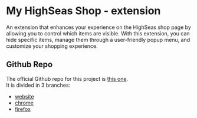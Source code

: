 # My HighSeas Shop - extension

An extension that enhances your experience on the HighSeas shop page by allowing you to control which items are visible. With this extension, you can hide specific items, manage them through a user-friendly popup menu, and customize your shopping experience.

## Github Repo

The official Github repo for this project is [this one](https://github.com/ReLoia/My-HighSeas-Shop-Extension).  
It is divided in 3 branches: 
- [website](https://github.com/ReLoia/My-HighSeas-Shop-Extension/tree/website)
- [chrome](https://github.com/ReLoia/My-HighSeas-Shop-Extension/tree/chrome)
- [firefox](https://github.com/ReLoia/My-HighSeas-Shop-Extension/tree/firefox)
